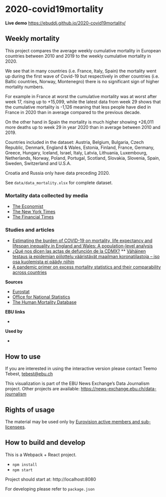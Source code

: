 # 2020-covid19mortality

**Live demo** https://ebuddj.github.io/2020-covid19mortality/

## Weekly mortality

This project compares the average weekly cumulative mortality in European countries between 2010 and 2019 to the weekly cumulative mortality in 2020.

We see that in many countries (i.e. France, Italy, Spain) the mortality went up during the first wave of Covid-19 but respectively in other countries (i.e. Baltic countries, Norway, Montenegro) there is no significant sign of higher mortality numbers.

For example in France at worst the cumulative mortality was at worst after week 17, rising up to +15,099, while the latest data from week 29 shows that the cumulative mortality is -1,126 meaning that less people have died in France in 2020 than in average compared to the previous decade.

On the other hand in Spain the mortality is much higher showing +26,011 more deaths up to week 29 in year 2020 than in average between 2010 and 2019.

Countries included in the dataset: Austria, Belgium, Bulgaria, Czech Republic, Denmark, England & Wales, Estonia, Finland, France, Germany, Greece, Hungary, Iceland, Israel, Italy, Latvia, Lithuania, Luxembourg, Netherlands, Norway, Poland, Portugal, Scotland, Slovakia, Slovenia, Spain, Sweden, Switzerland and U.S.A.

Croatia and Russia only have data preceding 2020.

See `data/data_mortality.xlsx` for complete dataset.

### Mortality data collected by media

* [The Economist](https://github.com/TheEconomist/covid-19-excess-deaths-tracker) 
* [The New York Times](https://github.com/nytimes/covid-19-data/tree/master/excess-deaths)
* [The Financial Times](https://github.com/Financial-Times/coronavirus-excess-mortality-data)

### Studies and articles

* [Estimating the burden of COVID-19 on mortality, life expectancy and lifespan
inequality in England and Wales: A population-level analysis](https://www.medrxiv.org/content/10.1101/2020.07.16.20155077v1.full.pdf)
* [¿Qué nos dicen las actas de defunción de la CDMX?](https://datos.nexos.com.mx/?p=1388)
** [Vähäinen testaus ja epidemian piilottelu vääristävät maailman koronatilastoja – iso osa kuolemista ei päädy niihin](https://yle.fi/uutiset/3-11374008)
* [A pandemic primer on excess mortality statistics and their comparability across countries](https://ourworldindata.org/covid-excess-mortality)

**Sources**
* [Eurostat](https://appsso.eurostat.ec.europa.eu/nui/show.do?dataset=demo_r_mwk_ts&lang=en)
* [Office for National Statistics](https://www.ons.gov.uk/peoplepopulationandcommunity/birthsdeathsandmarriages/deaths/datasets/weeklyprovisionalfiguresondeathsregisteredinenglandandwales)
* [The Human Mortality Database](https://www.mortality.org/)

**EBU links**
* []()

**Used by**
* []()

## How to use

If you are interested in using the interactive version please contact Teemo Tebest, tebest@ebu.ch

This visualization is part of the EBU News Exchange’s Data Journalism project. Other projects are available: https://news-exchange.ebu.ch/data-journalism

## Rights of usage

The material may be used only by [Eurovision active members and sub-licensees](https://www.ebu.ch/eurovision-news/members-and-sublicensees).

## How to build and develop

This is a Webpack + React project.

* `npm install`
* `npm start`

Project should start at: http://localhost:8080

For developing please refer to `package.json`